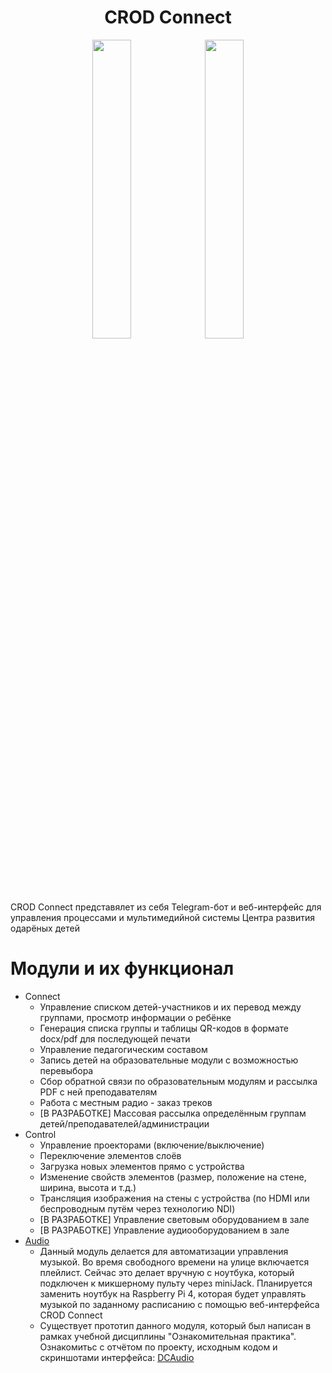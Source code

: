<h1 align="center">CROD Connect</h1>

<div align="center">
  <img src="https://github.com/lrrrtm/crod_connect_flet/blob/master/repo_files/logo2.png" style="width: 35%; height: 35%;">
  <img src="https://github.com/lrrrtm/crod_connect_flet/blob/master/repo_files/crod_logo.png" style="width: 35%; height: 35%;">
</div>


<p align="left">CROD Connect представялет из себя Telegram-бот и веб-интерфейс для управления процессами и мультимедийной системы Центра развития одарёных детей</p>

<body>

  <h1>Модули и их функционал</h1>

  <ul>
    <li>Connect
      <ul>
        <li>Управление списком детей-участников и их перевод между группами, просмотр информации о ребёнке</li>
        <li>Генерация списка группы и таблицы QR-кодов в формате docx/pdf для последующей печати</li>
        <li>Управление педагогическим составом</li>
        <li>Запись детей на образовательные модули с возможностью перевыбора</li>
        <li>Сбор обратной связи по образовательным модулям и рассылка PDF с ней преподавателям</li>
        <li>Работа с местным радио - заказ треков</li>
        <li>[В РАЗРАБОТКЕ] Массовая рассылка определённым группам детей/преподавателей/администрации</li>
      </ul>
    </li>
    <li>Control
      <ul>
        <li>Управление проекторами (включение/выключение)</li>
        <li>Переключение элементов слоёв</li>
        <li>Загрузка новых элементов прямо с устройства</li>
        <li>Изменение свойств элементов (размер, положение на стене, ширина, высота и т.д.)</li>
        <li>Трансляция изображения на стены с устройства (по HDMI или беспроводным путём через технологию NDI)</li>
        <li>[В РАЗРАБОТКЕ] Управление световым оборудованием в зале</li>
        <li>[В РАЗРАБОТКЕ] Управление аудиооборудованием в зале</li>
      </ul>
    </li>
    <li><a href="https://github.com/lrrrtm/dcaudio" target="_blank">Audio</a>
      <ul>
        <li>Данный модуль делается для автоматизации управления музыкой. Во время свободного времени на улице включается плейлист. Сейчас это делает вручную с ноутбука, который подключен к микшерному пульту через miniJack. Планируется заменить ноутбук на Raspberry Pi 4, которая будет управлять музыкой по заданному расписанию с помощью веб-интерфейса CROD Connect</li>
        <li>Существует прототип данного модуля, который был написан в рамках учебной дисциплины "Ознакомительная практика". Ознакомитьс с отчётом по проекту, исходным кодом и скриншотами интерфейса: <a href="https://github.com/lrrrtm/dcaudio" target="_blank">DCAudio</a></li>
  </ul>

</body>
